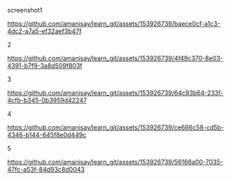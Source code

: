 screenshot1

https://github.com/amanisay/learn_git/assets/153926739/baece0cf-a1c3-4dc2-a7a5-ef32aef3b47f

 2

 https://github.com/amanisay/learn_git/assets/153926739/4f49c370-8e03-4391-b7f9-3a8d509f803f

 3

 https://github.com/amanisay/learn_git/assets/153926739/64c93b64-233f-4cfb-b345-0b3959d42247

 4

 https://github.com/amanisay/learn_git/assets/153926739/ce666c58-cd5b-4346-b144-645f8e0d449c

 5

 https://github.com/amanisay/learn_git/assets/153926739/56166a00-7035-47fc-a53f-84d93c8d0043

